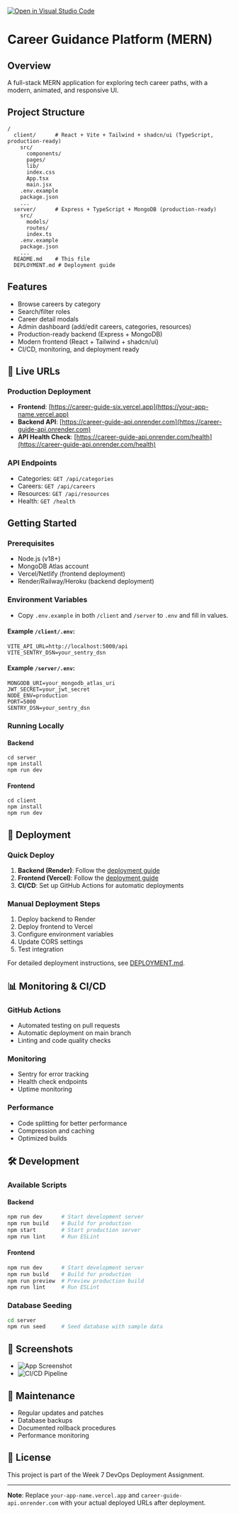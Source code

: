 [![Open in Visual Studio Code](https://classroom.github.com/assets/open-in-vscode-2e0aaae1b6195c2367325f4f02e2d04e9abb55f0b24a779b69b11b9e10269abc.svg)](https://classroom.github.com/online_ide?assignment_repo_id=19932637&assignment_repo_type=AssignmentRepo)
# Career Guidance Platform (MERN)

## Overview
A full-stack MERN application for exploring tech career paths, with a modern, animated, and responsive UI.

## Project Structure
```
/
  client/      # React + Vite + Tailwind + shadcn/ui (TypeScript, production-ready)
    src/
      components/
      pages/
      lib/
      index.css
      App.tsx
      main.jsx
    .env.example
    package.json
    ...
  server/      # Express + TypeScript + MongoDB (production-ready)
    src/
      models/
      routes/
      index.ts
    .env.example
    package.json
    ...
  README.md    # This file
  DEPLOYMENT.md # Deployment guide
```

## Features
- Browse careers by category
- Search/filter roles
- Career detail modals
- Admin dashboard (add/edit careers, categories, resources)
- Production-ready backend (Express + MongoDB)
- Modern frontend (React + Tailwind + shadcn/ui)
- CI/CD, monitoring, and deployment ready

## 🚀 Live URLs

### Production Deployment
- **Frontend**: [https://career-guide-six.vercel.app](https://your-app-name.vercel.app)
- **Backend API**: [https://career-guide-api.onrender.com](https://career-guide-api.onrender.com)
- **API Health Check**: [https://career-guide-api.onrender.com/health](https://career-guide-api.onrender.com/health)

### API Endpoints
- Categories: `GET /api/categories`
- Careers: `GET /api/careers`
- Resources: `GET /api/resources`
- Health: `GET /health`

## Getting Started

### Prerequisites
- Node.js (v18+)
- MongoDB Atlas account
- Vercel/Netlify (frontend deployment)
- Render/Railway/Heroku (backend deployment)

### Environment Variables
- Copy `.env.example` in both `/client` and `/server` to `.env` and fill in values.

#### Example `/client/.env`:
```
VITE_API_URL=http://localhost:5000/api
VITE_SENTRY_DSN=your_sentry_dsn
```

#### Example `/server/.env`:
```
MONGODB_URI=your_mongodb_atlas_uri
JWT_SECRET=your_jwt_secret
NODE_ENV=production
PORT=5000
SENTRY_DSN=your_sentry_dsn
```

### Running Locally

#### Backend
```
cd server
npm install
npm run dev
```

#### Frontend
```
cd client
npm install
npm run dev
```

## 🚀 Deployment

### Quick Deploy
1. **Backend (Render)**: Follow the [deployment guide](DEPLOYMENT.md#backend-deployment-render)
2. **Frontend (Vercel)**: Follow the [deployment guide](DEPLOYMENT.md#frontend-deployment-vercel)
3. **CI/CD**: Set up GitHub Actions for automatic deployments

### Manual Deployment Steps
1. Deploy backend to Render
2. Deploy frontend to Vercel
3. Configure environment variables
4. Update CORS settings
5. Test integration

For detailed deployment instructions, see [DEPLOYMENT.md](DEPLOYMENT.md).

## 📊 Monitoring & CI/CD

### GitHub Actions
- Automated testing on pull requests
- Automatic deployment on main branch
- Linting and code quality checks

### Monitoring
- Sentry for error tracking
- Health check endpoints
- Uptime monitoring

### Performance
- Code splitting for better performance
- Compression and caching
- Optimized builds

## 🛠️ Development

### Available Scripts

#### Backend
```bash
npm run dev      # Start development server
npm run build    # Build for production
npm start        # Start production server
npm run lint     # Run ESLint
```

#### Frontend
```bash
npm run dev      # Start development server
npm run build    # Build for production
npm run preview  # Preview production build
npm run lint     # Run ESLint
```

### Database Seeding
```bash
cd server
npm run seed     # Seed database with sample data
```

## 📱 Screenshots
- ![App Screenshot](screenshots/app.png)
- ![CI/CD Pipeline](screenshots/cicd.png)

## 🔧 Maintenance
- Regular updates and patches
- Database backups
- Documented rollback procedures
- Performance monitoring

## 📄 License
This project is part of the Week 7 DevOps Deployment Assignment.

---

**Note**: Replace `your-app-name.vercel.app` and `career-guide-api.onrender.com` with your actual deployed URLs after deployment. 